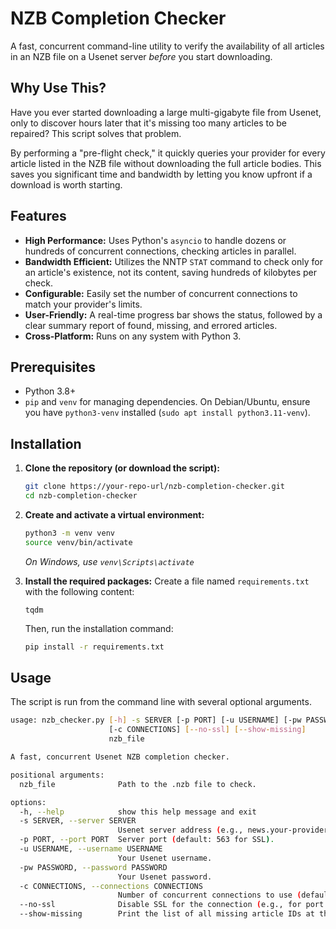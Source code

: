 # NZB Completion Checker

A fast, concurrent command-line utility to verify the availability of all articles in an NZB file on a Usenet server *before* you start downloading.

## Why Use This?

Have you ever started downloading a large multi-gigabyte file from Usenet, only to discover hours later that it's missing too many articles to be repaired? This script solves that problem.

By performing a "pre-flight check," it quickly queries your provider for every article listed in the NZB file without downloading the full article bodies. This saves you significant time and bandwidth by letting you know upfront if a download is worth starting.

## Features

-   **High Performance:** Uses Python's `asyncio` to handle dozens or hundreds of concurrent connections, checking articles in parallel.
-   **Bandwidth Efficient:** Utilizes the NNTP `STAT` command to check only for an article's existence, not its content, saving hundreds of kilobytes per check.
-   **Configurable:** Easily set the number of concurrent connections to match your provider's limits.
-   **User-Friendly:** A real-time progress bar shows the status, followed by a clear summary report of found, missing, and errored articles.
-   **Cross-Platform:** Runs on any system with Python 3.

## Prerequisites

-   Python 3.8+
-   `pip` and `venv` for managing dependencies. On Debian/Ubuntu, ensure you have `python3-venv` installed (`sudo apt install python3.11-venv`).

## Installation

1.  **Clone the repository (or download the script):**
    ```bash
    git clone https://your-repo-url/nzb-completion-checker.git
    cd nzb-completion-checker
    ```

2.  **Create and activate a virtual environment:**
    ```bash
    python3 -m venv venv
    source venv/bin/activate
    ```
    *On Windows, use `venv\Scripts\activate`*

3.  **Install the required packages:**
    Create a file named `requirements.txt` with the following content:
    ```
    tqdm
    ```
    Then, run the installation command:
    ```bash
    pip install -r requirements.txt
    ```

## Usage

The script is run from the command line with several optional arguments.

```bash
usage: nzb_checker.py [-h] -s SERVER [-p PORT] [-u USERNAME] [-pw PASSWORD]
                      [-c CONNECTIONS] [--no-ssl] [--show-missing]
                      nzb_file

A fast, concurrent Usenet NZB completion checker.

positional arguments:
  nzb_file              Path to the .nzb file to check.

options:
  -h, --help            show this help message and exit
  -s SERVER, --server SERVER
                        Usenet server address (e.g., news.your-provider.com).
  -p PORT, --port PORT  Server port (default: 563 for SSL).
  -u USERNAME, --username USERNAME
                        Your Usenet username.
  -pw PASSWORD, --password PASSWORD
                        Your Usenet password.
  -c CONNECTIONS, --connections CONNECTIONS
                        Number of concurrent connections to use (default: 50).
  --no-ssl              Disable SSL for the connection (e.g., for port 119).
  --show-missing        Print the list of all missing article IDs at the end.
